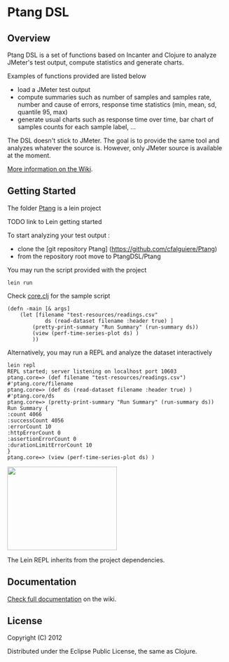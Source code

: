 Ptang DSL
=========

Overview 
--------
Ptang DSL is a set of functions based on Incanter and Clojure to analyze JMeter's test output, compute statistics and generate charts.

Examples of functions provided are listed below 
- load a JMeter test output
- compute summaries such as number of samples and samples rate, number and cause of errors, response time statistics (min, mean, sd, quantile 95, max)
- generate usual charts such as response time over time, bar chart of samples counts for each sample label, ...

The DSL doesn't stick to JMeter. The goal is to provide the same tool and analyzes whatever the source is. However, only JMeter source is available at the moment. 

[More information on the Wiki](https://github.com/cfalguiere/Ptang/wiki/PtangDSL).

Getting Started
----------------
The folder [Ptang](Ptang) is a lein project

TODO link to Lein getting started

To start analyzing your test output :
* clone the [git repository Ptang] (https://github.com/cfalguiere/Ptang)
* from the repository root move to PtangDSL/Ptang

You may run the script provided with the project 

	lein run

Check [core.clj](Ptang/src/Ptang/core.clj) for the sample script

	(defn -main [& args]
  		(let [filename "test-resources/readings.csv"
				ds (read-dataset filename :header true) ]
			(pretty-print-summary "Run Summary" (run-summary ds))  
	    	(view (perf-time-series-plot ds) )
	    	))

Alternatively, you may run a REPL and analyze the dataset interactively

	lein repl
	REPL started; server listening on localhost port 10603
	ptang.core=> (def filename "test-resources/readings.csv")
	#'ptang.core/filename
	ptang.core=> (def ds (read-dataset filename :header true) )
	#'ptang.core/ds
	ptang.core=> (pretty-print-summary "Run Summary" (run-summary ds))
	Run Summary {
	:count 4066
	:successCount 4056
	:errorCount 10
	:httpErrorCount 0
	:assertionErrorCount 0
	:durationLimitErrorCount 10
	}
	ptang.core=> (view (perf-time-series-plot ds) )

<img src="https://github.com/cfalguiere/Ptang/wiki/PtangDSLClojure/images/ResponseTimeOverTime.png" width="250" height="190" />
	
The Lein REPL inherits from the project dependencies. 

Documentation
----------------

[Check full documentation](https://github.com/cfalguiere/Ptang/wiki/PtangDSL) on the wiki.


License
-------

Copyright (C) 2012 

Distributed under the Eclipse Public License, the same as Clojure.
